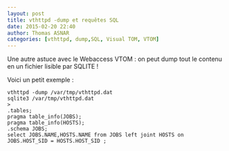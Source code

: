 ```yaml
---
layout: post
title: vthttpd -dump et requêtes SQL 
date: 2015-02-20 22:40
author: Thomas ASNAR
categories: [vthttpd, dump,SQL, Visual TOM, VTOM]
---
```

Une autre astuce avec le Webaccess VTOM : on peut dump tout le contenu en un fichier lisible par SQLITE !

Voici un petit exemple :
```
vthttpd -dump /var/tmp/vthttpd.dat
sqlite3 /var/tmp/vthttpd.dat
>
.tables;
pragma table_info(JOBS);
pragma table_info(HOSTS);
.schema JOBS;
select JOBS.NAME,HOSTS.NAME from JOBS left joint HOSTS on JOBS.HOST_SID = HOSTS.HOST_SID ;
```
